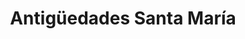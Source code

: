 ---
title: "Antigüedades Santa María"
url: /sevilla/antigueedades-santa-maria/
shop: antigüedades
---